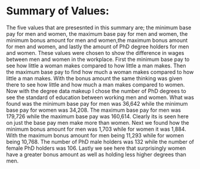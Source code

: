 # Summary of Values:

The five values that are presesnted in this summary are; the minimum base pay for men and women, the maximum base pay for men and women, the minimum bonus 
amount for men and women,the maximum bonus amount for men and women, and lastly the amount of PhD degree holders for men and women. These values were chosen to show the
difference in wages between men and women in the workplace. First the minimum base pay to see how little a woman makes compared to how little a man makes. 
Then the maximum base pay to find how much a woman makes compared to how little a man makes. With the bonus amount the same thinking was given there to see how 
little and how much a man makes compared to women. Now with the degree data makeup I chose the number of PhD degrees to see the standard of education between 
working men and women.
What was found was the minimum base pay for men was 36,642 while the minimum base pay for women was 34,208. The maximum base pay for men was 179,726 while the
maximum base pay was 160,614. Clearly its is seen here on just the base pay men make more than women. Next we found how the minimum bonus amount for men was
1,703 while for women it was 1,884. With the maximum bonus amount for men being  11,293 while for women being 10,768. The number of PhD male holders was 132
while the number of female PhD holders was 106. Lastly we see here that surprisingly women have a greater bonus amount as well as holding less higher degrees 
than men.

